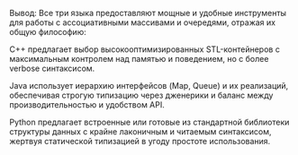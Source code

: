 Вывод:
Все три языка предоставляют мощные и удобные инструменты для работы с ассоциативными массивами и очередями, отражая их общую философию:

C++ предлагает выбор высокооптимизированных STL-контейнеров с максимальным контролем над памятью и поведением, но с более verbose синтаксисом.

Java использует иерархию интерфейсов (Map, Queue) и их реализаций, обеспечивая строгую типизацию через дженерики и баланс между производительностью и удобством API.

Python предлагает встроенные или готовые из стандартной библиотеки структуры данных с крайне лаконичным и читаемым синтаксисом, жертвуя статической типизацией в угоду простоте использования.

